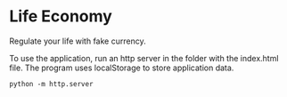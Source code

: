 # Life Economy

Regulate your life with fake currency.


To use the application, run an http server in the folder with the index.html file.
The program uses localStorage to store application data.

    python -m http.server
